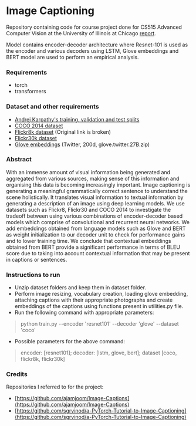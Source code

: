 # Image Captioning

Repository containing code for course project done for CS515 Advanced Computer Vision at the University of Illinois at Chicago [report](https://github.com/TuhinKundu/image-captioning/blob/master/CS515_report.pdf).

Model contains encoder-decoder architecture where Resnet-101 is used as the encoder and various decoders using LSTM, Glove embeddings and BERT model are used to perform an empirical analysis.

### Requirements

* torch
* transformers

### Dataset and other requirements
* [Andrej Karpathy's training, validation and test splits](http://cs.stanford.edu/people/karpathy/deepimagesent/caption_datasets.zip)
* [COCO 2014 dataset](https://cocodataset.org/#download)
* [Flickr8k dataset](https://academictorrents.com/details/9dea07ba660a722ae1008c4c8afdd303b6f6e53b) (Original link is broken)
* [Flickr30k dataset](http://shannon.cs.illinois.edu/DenotationGraph/)
* [Glove embeddings](https://nlp.stanford.edu/projects/glove/) (Twitter, 200d, glove.twitter.27B.zip)

### Abstract

With an immense amount of visual information being
generated and aggregated from various sources, making
sense of this information and organising this data is becoming increasingly important. Image captioning is generating
a meaningful grammatically correct sentence to understand
the scene holistically. It translates visual information to
textual information by generating a description of an image using deep learning models. We use datasets such as
Flickr8, Flickr30 and COCO 2014 to investigate the tradeoff between using various combinations of encoder-decoder
based models which comprise of convolutional and recurrent neural networks. We add embeddings obtained from
language models such as Glove and BERT as weight initialization to our decoder unit to check for performance gains
and to lower training time. We conclude that contextual embeddings obtained from BERT provide a significant performance in terms of BLEU score due to taking into account
contextual information that may be present in captions or
sentences. 

### Instructions to run 

* Unzip dataset folders and keep them in dataset folder.
* Perform image resizing, vocabulary creation, loading glove embedding, attaching captions with their appropriate photographs and create embeddings of the captions using functions present in utilities.py file.
* Run the following command with appropriate parameters:
> python train.py --encoder 'resnet101' --decoder 'glove' --dataset 'coco'
* Possible parameters for the above command:
> encoder: [resnet101]; decoder: [lstm, glove, bert]; dataset [coco, flickr8k, flickr30k]


### Credits

Repositories I referred to for the project:

* [https://github.com/ajamjoom/Image-Captions](https://github.com/ajamjoom/Image-Captions)
* [https://github.com/sgrvinod/a-PyTorch-Tutorial-to-Image-Captioning](https://github.com/sgrvinod/a-PyTorch-Tutorial-to-Image-Captioning)
